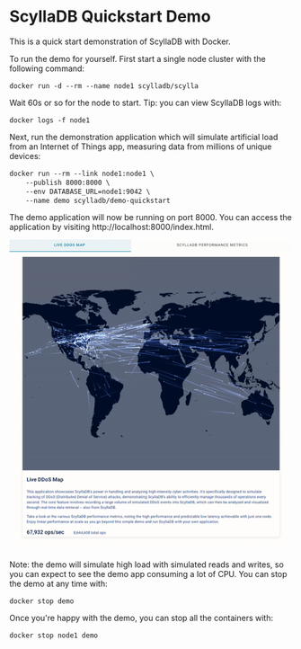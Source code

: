 # ScyllaDB Quickstart Demo

This is a quick start demonstration of ScyllaDB with Docker.

To run the demo for yourself. First start a single node cluster with the following command:

    docker run -d --rm --name node1 scylladb/scylla

Wait 60s or so for the node to start. Tip: you can view ScyllaDB logs with:

    docker logs -f node1

Next, run the demonstration application which will simulate artificial load from an Internet of Things app, 
measuring data from millions of unique devices:

    docker run --rm --link node1:node1 \
        --publish 8000:8000 \
        --env DATABASE_URL=node1:9042 \
        --name demo scylladb/demo-quickstart

The demo application will now be running on port 8000. You can access the application by visiting http://localhost:8000/index.html.

![](demo.gif)

Note: the demo will simulate high load with simulated reads and writes, so you can expect to see the demo app 
consuming a lot of CPU. You can stop the demo at any time with:

    docker stop demo

Once you're happy with the demo, you can stop all the containers with:

    docker stop node1 demo

